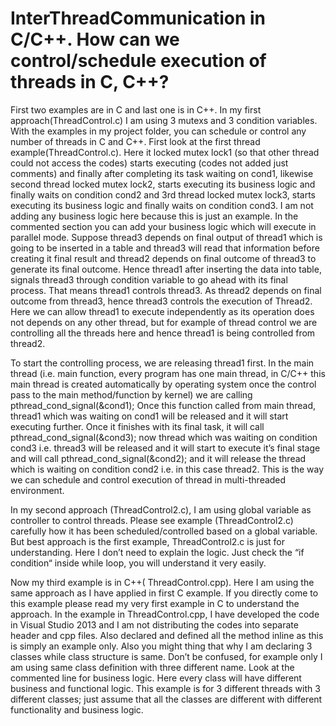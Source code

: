 # InterThreadCommunication in C/C++. How can we control/schedule execution of threads in C, C++? 

First two examples are in C and last one is in C++. In my first approach(ThreadControl.c) I am using 3 mutexs and 3 condition variables. With the examples in my project folder,  you can schedule or control any number of threads in C and C++. First look at the first thread example(ThreadControl.c). Here it locked mutex lock1  (so that other thread could not access the codes) starts executing (codes not added just comments) and  finally after completing its task waiting on cond1, likewise second thread locked mutex lock2, starts executing  its business logic  and finally waits on condition cond2 and 3rd thread locked mutex lock3, starts executing its business logic and finally waits on condition cond3. I am not adding any business logic here because this is just an example. In the commented section you can add your business logic which will execute  in parallel mode. Suppose thread3 depends on final output of thread1 which is going to be inserted in a table and thread3 will read that information before creating it final result and thread2 depends on final outcome of thread3 to generate its final outcome. Hence thread1 after inserting the data into table, signals thread3 through condition variable to go ahead with its final process. That means thread1 controls thread3. As thread2 depends on final outcome from thread3, hence thread3  controls  the execution of Thread2. Here we can allow thread1 to execute independently as its operation does not depends on any other thread, but for example of thread control we are controlling all the threads here and hence thread1 is being controlled from thread2. 

To start the controlling process, we are releasing thread1 first. In the main thread (i.e. main function, every program has one main thread, in C/C++ this main thread is created automatically by operating system once the control pass to the main method/function by kernel) we are calling pthread_cond_signal(&cond1); Once this function called from main thread,  thread1 which was waiting on cond1 will be released and it will start executing further. Once it finishes  with its final task, it will call pthread_cond_signal(&cond3); now thread which was waiting on condition cond3 i.e. thread3 will be released and it will start to execute it’s final stage and will call pthread_cond_signal(&cond2); and it will release the thread which is waiting on condition cond2 i.e. in this case thread2. This is the way we can schedule and control execution of thread in multi-threaded environment.

In my second approach (ThreadControl2.c), I am using global variable as controller to control threads. Please see example (ThreadControl2.c) carefully how it has been scheduled/controlled based on a global variable. But best approach is the first example, ThreadControl2.c is just for understanding. Here I don’t need to explain the logic. Just check the “if condition“ inside while loop, you will understand it very easily.

Now my third example is in C++( ThreadControl.cpp). Here I am using the same approach as I have applied in first C example. If you directly come to this example please read my very first example in C to understand the approach. In the example in ThreadControl.cpp, I have developed the code in Visual Studio 2013 and I am not distributing the codes into separate header and cpp files. Also declared and defined all the method inline as this is simply an example only. Also you might thing that why I am declaring 3 classes while class structure is same. Don’t be confused, for example only I am using same class definition with three different name. Look at the commented line for business logic. Here every class will have different business and functional logic. This example is for 3 different threads with 3 different classes; just assume that all the classes are different with different functionality and business logic.
